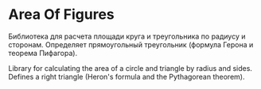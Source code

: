 # Area Of Figures
Библиотека для расчета площади круга и треугольника по радиусу и сторонам.
Определяет прямоугольный треугольник (формула Герона и теорема Пифагора).

Library for calculating the area of a circle and triangle by radius and sides.
Defines a right triangle (Heron's formula and the Pythagorean theorem).
